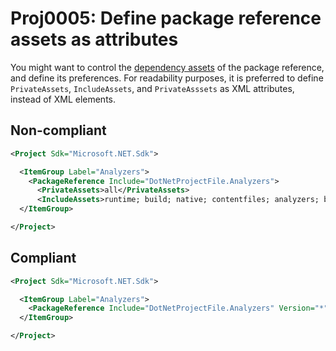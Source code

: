 # Proj0005: Define package reference assets as attributes
You might want to control the [dependency assets](https://learn.microsoft.com/en-us/nuget/consume-packages/package-references-in-project-files#controlling-dependency-assets)
of the package reference, and define its preferences. For readability purposes,
it is preferred to define `PrivateAssets`, `IncludeAssets`, and `PrivateAsssets`
as XML attributes, instead of XML elements.

## Non-compliant
``` XML
<Project Sdk="Microsoft.NET.Sdk">

  <ItemGroup Label="Analyzers">
    <PackageReference Include="DotNetProjectFile.Analyzers">
      <PrivateAssets>all</PrivateAssets>
      <IncludeAssets>runtime; build; native; contentfiles; analyzers; buildtransitive</IncludeAssets>
  </ItemGroup>

</Project>
```

## Compliant
``` XML
<Project Sdk="Microsoft.NET.Sdk">

  <ItemGroup Label="Analyzers">
    <PackageReference Include="DotNetProjectFile.Analyzers" Version="*" PrivateAssets="all" IncludeAssets="runtime; build; native; contentfiles; analyzers; buildtransitive" />
  </ItemGroup>

</Project>
```
